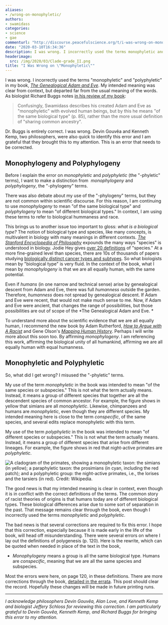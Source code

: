 ```yaml
---
aliases:
- /wrong-on-monophyletic/
authors:
- swamidass
categories:
- science
- gae
commenturl: "http://discourse.peacefulscience.org/t/i-was-wrong-on-monophyletic/9878"
date: "2020-03-10T16:34:36"
description: I was wrong. I incorrectly used the terms monophyletic and polyphyletic in my book, The Genealogical Adam and Eve. I am correcting the record here.
headerimage:
  src: /img/2020/03/Clade-grade_II.png
title: "I Was Wrong on \"Monophyletic\""
---
```


I was wrong. I incorrectly used the terms "monophyletic" and "polyphyletic" in my book, *[The Genealogical Adam and Eve](http://peacefulscience.org/genealogical-adam-eve)*. My intended meaning was clear from context, but departed far from the usual meaning of the words. As biologist Richard Buggs notes [in his review of my book](https://natureecoevocommunity.nature.com/users/24561-richard-buggs/posts/61200-adam-and-eve-our-ghostly-ancestors):

> Confusingly, Swamidass describes his created Adam and Eve as "monophyletic" with evolved human beings, but by this he means "of the same biological type" (p. 85), rather than the more usual definition of "sharing common ancestry". 

Dr. Buggs is entirely correct. I was wrong. Devin Gouvêa and Kenneth Kemp, two philosophers, were also quick to identify this error and I am grateful that they brought this to my attention. This is an error that needs to be corrected.

## Monophylogeny and Polyphylogeny

Before I explain the error on *monophyletic* and *polyphyletic* (the "-phyletic" terms), I want to make a distinction from  *monophylogeny* and *polyphylogeny*, the "-phylogeny" terms.

There was also debate about my use of the "-phylogeny" terms, but they are not common within scientific discourse. For this reason, I am continuing to use *monophylogeny* to mean "of the same biological type" and *polyphylogeny* to mean "of different biological types." In context, I am using these terms to refer to biological hummaness and race.

This brings us to another issue too important to gloss: *what is a biological type?* The notion of biological type and species, like many concepts, is multivalent in biology with many meanings in different contexts. [*The* *Stanford Encyclopedia of Philosophy*](https://plato.stanford.edu/entries/species/) expounds the many ways "species" is understood in biology. Jodie Hey gives [over 20 definitions](https://www.nature.com/scitable/topicpage/why-should-we-care-about-species-4277923/) of "species." At a more fine-grained level than species, there are 10s of thousands of papers studying [biologically distinct cancer types and subtypes](https://www.ncbi.nlm.nih.gov/pubmed/?term=cancer+subtype). So what biologists mean by "biological type" is very fluid. In the context of the book, what I mean by *monophylogeny* is that we are all equally human, with the same potential. 

Even if *humans* (in one narrow and technical sense) arise by genealogical descent from Adam and Eve, there was full *humanness* outside the garden. Therefore, *humanness* does not spread by genealogical descent. If Adam and Eve were recent, that would not make much sense to me. Now, if Adam and Eve were ancient, that changes the range of possibilities, but those possibilities are out of scope of the *The Genealogical Adam and Eve. *

To understand more about the scientific evidence that we are all equally human, I recommend the new book by Adam Rutherford, [*How to Argue with A Racist*](https://amzn.to/3aD5Q30) and Gene Olson's [*Mapping Human History*](https://amzn.to/2TE8Y9j). Perhaps I will write more about this soon too. By affirming *monophylogeny*. I am referencing this work, affirming the biological unity of all humankind, affirming we are all equally human with equal humanness. 

## Monophyletic and Polyphyletic

So, what did I get wrong? I misused the "-phyletic" terms.

My use of the term *monophyletic* in the book was intended to mean "of the same species or subspecies." This is not what the term actually means. Instead, it means a group of different species that together are all the descendent species of common ancestor. For example, the figure shows in yellow that simians are all *monophyletic*. Likewise, chimpanzees and humans are *monophyletic*, even though they are different species. My intended meaning here is close to the term *conspecific*, of the same species, and several edits replace monophyletic with this term.

My use of the term *polyphyletic* in the book was intended to mean "of different species or subspecies." This is not what the term actually means. Instead, it means a group of different species that arise from different lineages. For example, the figure shows in red that night-active primates are *polyphyletic*.

![A cladogram of the [primates](https://en.wikipedia.org/wiki/Primate), showing a *monophyletic* taxon: *the simians* (in yellow); a *paraphyletic* taxon: *the prosimians* (in cyan, including the red patch); and a *polyphyletic* group: *the night-active primates, i.e., the* [*lorises*](https://en.wikipedia.org/wiki/Loris) *and the* [*tarsiers*](https://en.wikipedia.org/wiki/Tarsier) (in red). Credit: [Wikipedia](https://en.wikipedia.org/wiki/Monophyly).](https://lh5.googleusercontent.com/OnEkviDYthzzEt5ZiYP9tt4Hq1erQyEzaxbLehETqPtIqOVzw2vnVrZGWrT9XmbDsn03ZU2kYBEuFSddlcyU5LYRttm9xus-vrrfX8gZdjLGbbACRp6gFL9AD3E8CwDA0Z8-Ggqo)

The good news is that my intended meaning is clear in context, even though it is in conflict with the correct definitions of the terms. The common story of racist theories of origins is that humans today are of different biological types. These biological differences arise due to some sort of separation in the past. That message remains clear through the book, even though I incorrectly used the terms *monophyletic* and *polyphyletic*.

The bad news is that several corrections are required to fix this error. I hope that this correction, especially because it is made early in the life of the book, will head off misunderstanding. There were several errors on where I lay out the definitions of polygenesis (p. 120). Here is the rewrite, which can be quoted when needed in place of the text in the book,

-   *Monophylogeny* means a group is all the same biological type. Humans are *conspecific*, meaning that we are all the same species and subspecies. 

Most the errors were here, on page 120, in these definitions. There are more corrections through the book, [detailed in the errata](https://peacefulscience.org/download/errata-genealogical-adam-eve/). This post should clear the record. Hopefully these changes will be made in future printing runs.

------------------------------------------------------------------------

*I acknowledge philosophers Devin Gouvêa, Alan Love, and Kenneth Kemp and biologist Jeffery Schloss for reviewing this correction. I am particularly grateful to Devin Gouvêa, Kenneth Kemp, and Richard Buggs for bringing this error to my attention.*
